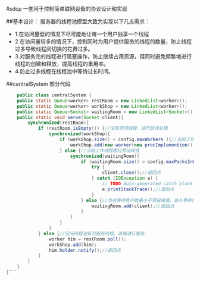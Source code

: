#sdcp
一套用于控制简单联网设备的协议设计和实现

##基本设计：
服务器的线程池模型大致为实现以下几点需求：
- 1.在访问量低的情况下尽可能地让每一个用户独享一个线程
- 2.在访问量较多的情况下，控制同时为用户提供服务的线程的数量，防止线程过多导致线程间切换的花费过多。
- 3.对服务完的线程进行阻塞操作，防止继续占用资源，但同时避免频繁地进行线程的创建和释放，提高线程的重用率。
- 4.防止过多线程在线程池中等待过长时间。

##centralSystem 部分代码
```java
    public class centralSystem {
    public static Queue<worker> restRoom = new LinkedList<worker>();
    public static Queue<worker> workShop = new LinkedList<worker>();
    public static Queue<Socket> waitingRoom = new LinkedList<Socket>();
    public static void serve(Socket client){
    	synchronized(restRoom){
    		if (restRoom.isEmpty()) {//没有空闲线程，进行后续处理
    			synchronized(workShop){
    				if (workShop.size() < config.maxWorkers ){//当前工作线程数量没有超过预设阀值，则分配新线程
    					workShop.add(new worker(new procImplemention(), client));//返回点
    				} else {//当前工作线程超过预设阀值
    					synchronized(waitingRoom){
    						if (waitingRoom.size() > config.maxPacksInWait){//当前等待客户数量超过预设阀值，拒绝服务
    							try {
									client.close();//返回点
								} catch (IOException e) {
									// TODO Auto-generated catch block
									e.printStackTrace();//返回点
								}
    						} else {//当前等待客户数量小于预设阀值，进入等待线程
    							waitingRoom.add(client);//返回点
    						}
    					}
    				}
    			}
    		} else {//空闲线程池有可服务线程。直接进行服务
    			worker him = restRoom.poll();
    			workShop.add(him);   			
    			him.holder.notify();//返回点
    		}
    	}
    }
}```
